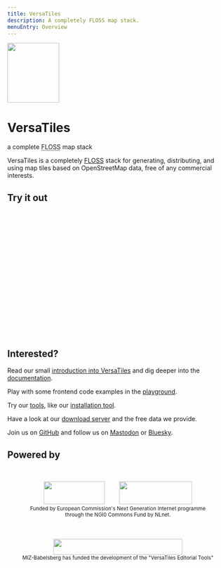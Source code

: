 ```yaml
---
title: VersaTiles
description: A completely FLOSS map stack.
menuEntry: Overview
---
```


<div id="logoblock">
	<img src="assets/logo/versatiles.svg" style="background-color: transparent;" width="118" height="136">
	<div>
		<h1>VersaTiles</h1>
		<p>
			<span>a</span>
			<span>complete</span>
			<span><abbr title="Free, Libre and Open Source Software">FLOSS</abbr></span>
			<span>map</span>
			<span>stack</span>
		</p>
	</div>
</div>

<hero>VersaTiles is a completely [FLOSS](https://en.wikipedia.org/wiki/Free_and_open-source_software) stack for generating, distributing, and using map tiles based on OpenStreetMap data, free of any commercial interests.</hero>

## Try it out

<link rel="stylesheet" type="text/css" href="https://tiles.versatiles.org/assets/lib/maplibre-gl/maplibre-gl.css" />
<script src="https://tiles.versatiles.org/assets/lib/maplibre-gl/maplibre-gl.js"></script>
<style scoped>
	#map {
		display: block;
		width: 100%;
		max-width: 640px;
		aspect-ratio: 16 / 9;
		min-height: 240px;
		margin: auto;
	}
</style>
<div id="map"></div>
<script>
	const map = new maplibregl.Map({
		container: 'map',
		style: 'https://tiles.versatiles.org/assets/styles/colorful/style.json',
		bounds: [13.09, 52.33, 13.74, 52.68],
		maxZoom: 18,
		attributionControl: false,
		cooperativeGestures: true,
	});
	map.addControl(new maplibregl.FullscreenControl());
	map.addControl(new maplibregl.AttributionControl({ compact: true }));
</script>

## Interested?

Read our small [introduction into VersaTiles](https://docs.versatiles.org/basics/versatiles.html) and dig deeper into the [documentation](https://docs.versatiles.org).

Play with some frontend code examples in the [playground](https://versatiles.org/playground/).

Try our [tools](https://versatiles.org/tools/), like our [installation tool](https://versatiles.org/tools/setup_server).

Have a look at our [download server](https://download.versatiles.org/) and the free data we provide.

Join us on [GitHub](https://github.com/versatiles-org) and follow us on [Mastodon](https://mastodon.social/@VersaTiles) or [Bluesky](https://bsky.app/profile/versatiles.bsky.social).

## Powered by

<p style="text-align:center; margin:3rem 0">
<a href="https://nlnet.nl/project/VersaTiles/"><img src="/assets/logo/nlnet-white.svg" width="139" height="52" style="background-color: transparent;margin-right:30px"></a>
<a href="https://nlnet.nl/project/VersaTiles/"><img src="/assets/logo/ngi0core-white.svg" width="166" height="52" style="background-color: transparent;"></a>
<br><small>Funded by European Commission's Next Generation Internet programme<br>through the NGI0 Commons Fund by NLnet.</small>
</p>

<p style="text-align:center; margin:3rem 0"><a href="https://www.miz-babelsberg.de/foerderung/foerderprojekte-alumni/details/versatiles-editorial-tools.html"><img src="/assets/logo/miz.png" width="294" height="36" style="background-color: transparent;"></a><br><small>MIZ-Babelsberg has funded the development of the "VersaTiles Editorial Tools"</small>
</p>
